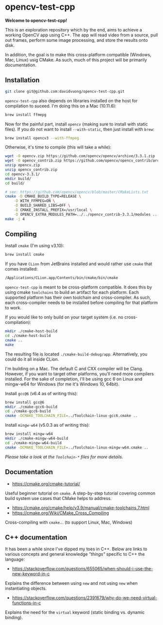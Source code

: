 # opencv-test-cpp

**Welcome to opencv-test-cpp!**

This is an exploration repository which by the end, aims to achieve a working OpenCV app using C++. The app will read video from a source, pull out frames, perform some image processing, and store the results onto disk.

In addition, the goal is to make this cross-platform compatible (Windows, Mac, Linux) usig CMake. As such, much of this project will be primarily documentation.

## Installation

```bash
git clone git@github.com:davidvuong/opencv-test-cpp.git
```

`opencv-test-cpp` also depends on libraries installed on the host for compilation to suceed. I'm doing this on a Mac (10.11.6):

```bash
brew install ffmepg
```

Now for the painful part, install `opencv` (making sure to install with static files). If you do not want to install `--with-static`, then just install with `brew`:

```bash
brew install opencv3 --with-ffmpeg
```

Otherwise, it's time to compile (this will take a while):

```bash
wget -O opencv.zip https://github.com/opencv/opencv/archive/3.3.1.zip
wget -O opencv_contrib.zip https://github.com/opencv/opencv_contrib/archive/3.3.1.zip
unzip opencv.zip
unzip opencv_contrib.zip
cd opencv-3.3.1/
mkdir build/
cd build/

# see: https://github.com/opencv/opencv/blob/master/CMakeLists.txt
cmake -D CMAKE_BUILD_TYPE=RELEASE \
    -D WITH_FFMPEG=ON \
    -D BUILD_SHARED_LIBS=OFF \
    -D CMAKE_INSTALL_PREFIX=/usr/local \
    -D OPENCV_EXTRA_MODULES_PATH=../../opencv_contrib-3.3.1/modules ..
make -j 4
```

## Compiling

Install `cmake` (I'm using v3.10):

```bash
brew install cmake
```

If you have `CLion` from JetBrains installed and would rather use `cmake` that comes installed:

```bash
/Applications/CLion.app/Contents/bin/cmake/bin/cmake
```

`opencv-test-cpp` is meant to be cross-platform compatible. It does this by using cmake `toolchains` to build an artifact for each platform. Each supported platform has their own toolchain and cross-compiler. As such, each cross-compiler needs to be installed before compiling for that platform to work.

If you would like to only build on your target system (i.e. no cross-compilation):

```bash
mkdir ./cmake-host-build
cd ./cmake-host-build
cmake ..
make
```

The resulting file is located `./cmake-build-debug/app`. Alternatively, you could do it all inside CLion.

I'm building on a Mac. The default C and CXX compiler will be Clang. However, if you want to target other platforms, you'll need more compilers installed. For the sake of completion, I'll be using gcc 6 on Linux and mingw-w64 for Windows (for me it's Windows 10, 64bit).
 
Install `gcc@6` (v6.4 as of writing this):

```bash
brew install gcc@6
mkdir ./cmake-gcc6-build
cd ./cmake-gcc6-build
cmake -DCMAKE_TOOLCHAIN_FILE=../Toolchain-linux-gcc6.cmake ..
```

Install `mingw-w64` (v5.0.3 as of writing this):

```bash
brew install mingw-w64
mkdir ./cmake-mingw-w64-build
cd ./cmake-mingw-w64-build
cmake -DCMAKE_TOOLCHAIN_FILE=../Toolchain-linux-mingw-w64.cmake ..
```

*Please take a look at the `Toolchain-*` files for more details.*

## Documentation

- https://cmake.org/cmake-tutorial/

Useful beginner tutorial on `cmake`. A step-by-step tutorial covering common build system use cases that CMake helps to address.

- https://cmake.org/cmake/help/v3.9/manual/cmake-toolchains.7.html
- https://cmake.org/Wiki/CMake_Cross_Compiling

Cross-compiling with `cmake`... (to support Linux, Mac, Windows)

## C++ documentation

It has been a while since I've dipped my toes in C++. Below are links to various concepts and general knowledge *"things"* specific to C++ the language:

- https://stackoverflow.com/questions/655065/when-should-i-use-the-new-keyword-in-c

Explains the difference between using `new` and not using `new` when instantiating objects.

- https://stackoverflow.com/questions/2391679/why-do-we-need-virtual-functions-in-c

Explains the need for the `virtual` keyword (static binding vs. dynamic binding).
